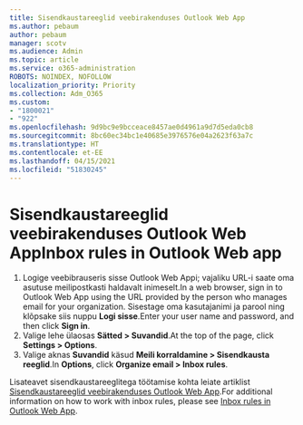 ```yaml
---
title: Sisendkaustareeglid veebirakenduses Outlook Web App
ms.author: pebaum
author: pebaum
manager: scotv
ms.audience: Admin
ms.topic: article
ms.service: o365-administration
ROBOTS: NOINDEX, NOFOLLOW
localization_priority: Priority
ms.collection: Adm_O365
ms.custom:
- "1800021"
- "922"
ms.openlocfilehash: 9d9bc9e9bcceace8457ae0d4961a9d7d5eda0cb8
ms.sourcegitcommit: 8bc60ec34bc1e40685e3976576e04a2623f63a7c
ms.translationtype: HT
ms.contentlocale: et-EE
ms.lasthandoff: 04/15/2021
ms.locfileid: "51830245"
---
```

# <a name="inbox-rules-in-outlook-web-app"></a><span data-ttu-id="fe022-102">Sisendkaustareeglid veebirakenduses Outlook Web App</span><span class="sxs-lookup"><span data-stu-id="fe022-102">Inbox rules in Outlook Web app</span></span>

1. <span data-ttu-id="fe022-103">Logige veebibrauseris sisse Outlook Web Appi; vajaliku URL-i saate oma asutuse meilipostkasti haldavalt inimeselt.</span><span class="sxs-lookup"><span data-stu-id="fe022-103">In a web browser, sign in to Outlook Web App using the URL provided by the person who manages email for your organization.</span></span> <span data-ttu-id="fe022-104">Sisestage oma kasutajanimi ja parool ning klõpsake siis nuppu **Logi sisse**.</span><span class="sxs-lookup"><span data-stu-id="fe022-104">Enter your user name and password, and then click **Sign in**.</span></span>
2. <span data-ttu-id="fe022-105">Valige lehe ülaosas **Sätted > Suvandid**.</span><span class="sxs-lookup"><span data-stu-id="fe022-105">At the top of the page, click **Settings > Options**.</span></span>
3. <span data-ttu-id="fe022-106">Valige aknas **Suvandid** käsud **Meili korraldamine > Sisendkausta reeglid**.</span><span class="sxs-lookup"><span data-stu-id="fe022-106">In **Options**, click **Organize email > Inbox rules**.</span></span>

<span data-ttu-id="fe022-107">Lisateavet sisendkaustareeglitega töötamise kohta leiate artiklist [Sisendkaustareeglid veebirakenduses Outlook Web App](https://support.office.com/article/inbox-rules-in-outlook-web-app-edea3d17-00c9-434b-b9b7-26ee8d9f5622).</span><span class="sxs-lookup"><span data-stu-id="fe022-107">For additional information on how to work with inbox rules, please see [Inbox rules in Outlook Web App](https://support.office.com/article/inbox-rules-in-outlook-web-app-edea3d17-00c9-434b-b9b7-26ee8d9f5622).</span></span>
